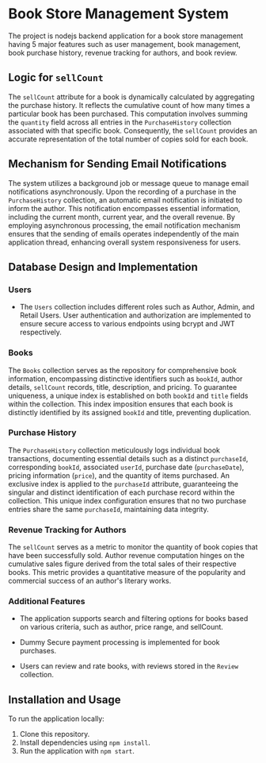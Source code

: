 # Book Store Management System

The project is nodejs backend application for a book store management having 5 major features such as user management, book management, book purchase history, revenue tracking for authors, and book review.

## Logic for  `sellCount`

The `sellCount` attribute for a book is dynamically calculated by aggregating the purchase history. It reflects the cumulative count of how many times a particular book has been purchased. This computation involves summing the `quantity` field across all entries in the `PurchaseHistory` collection associated with that specific book. Consequently, the `sellCount` provides an accurate representation of the total number of copies sold for each book.

## Mechanism for Sending Email Notifications

The system utilizes a background job or message queue to manage email notifications asynchronously. Upon the recording of a purchase in the `PurchaseHistory` collection, an automatic email notification is initiated to inform the author. This notification encompasses essential information, including the current month, current year, and the overall revenue. By employing asynchronous processing, the email notification mechanism ensures that the sending of emails operates independently of the main application thread, enhancing overall system responsiveness for users.

## Database Design and Implementation

### Users

- The `Users` collection includes different roles such as Author, Admin, and Retail Users. User authentication and authorization are implemented to ensure secure access to various endpoints using bcrypt and JWT respectively.

### Books

The `Books` collection serves as the repository for comprehensive book information, encompassing distinctive identifiers such as `bookId`, author details, `sellCount` records, title, description, and pricing. To guarantee uniqueness, a unique index is established on both `bookId` and `title` fields within the collection. This index imposition ensures that each book is distinctly identified by its assigned `bookId` and title, preventing duplication.

### Purchase History

The `PurchaseHistory` collection meticulously logs individual book transactions, documenting essential details such as a distinct `purchaseId`, corresponding `bookId`, associated `userId`, purchase date (`purchaseDate`), pricing information (`price`), and the quantity of items purchased. An exclusive index is applied to the `purchaseId` attribute, guaranteeing the singular and distinct identification of each purchase record within the collection. This unique index configuration ensures that no two purchase entries share the same `purchaseId`, maintaining data integrity.

### Revenue Tracking for Authors

The `sellCount` serves as a metric to monitor the quantity of book copies that have been successfully sold. Author revenue computation hinges on the cumulative sales figure derived from the total sales of their respective books. This metric provides a quantitative measure of the popularity and commercial success of an author's literary works.

### Additional Features

- The application supports search and filtering options for books based on various criteria, such as author, price range, and sellCount.

- Dummy Secure payment processing is implemented for book purchases.

- Users can review and rate books, with reviews stored in the `Review` collection.

## Installation and Usage

To run the application locally:

1. Clone this repository.
2. Install dependencies using `npm install`.
3. Run the application with `npm start`.
